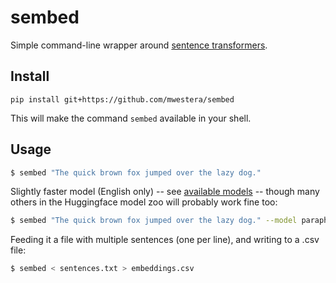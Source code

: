 # sembed #

Simple command-line wrapper around [sentence transformers](https://sbert.net/index.html).

## Install ##

`pip install git+https://github.com/mwestera/sembed`

This will make the command `sembed` available in your shell.

## Usage ##

```bash
$ sembed "The quick brown fox jumped over the lazy dog."
```

Slightly faster model (English only) -- see [available models](https://sbert.net/docs/sentence_transformer/pretrained_models.html) -- though many others in the Huggingface model zoo will probably work fine too:

```bash
$ sembed "The quick brown fox jumped over the lazy dog." --model paraphrase-MiniLM-L6-v2
```

Feeding it a file with multiple sentences (one per line), and writing to a .csv file:

```bash
$ sembed < sentences.txt > embeddings.csv
```